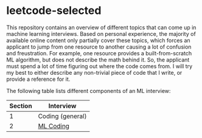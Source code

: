 # leetcode-selected
This repository contains an overview of different topics that can come up in machine learning interviews. Based on personal experience, the majority of available online content only partially cover these topics, which forces an applicant to jump from one resource to another causing a lot of confusion and freustration. For example, one resource provides a built-from-scratch ML algorithm, but does not describe the math behind it. So, the applicant must spend a lot of time figuring out where the code comes from. I will try my best to either describe any non-trivial piece of code that I write, or provide a reference for it.      

The following table lists different components of an ML interview:

| Section  | Interview |
| ------------- | ------------- |
| 1 | Coding (general)  |
| 2 | [ML Coding](https://github.com/miladpooladsanj/ML-Interviews/tree/main/main/ml-coding)  |


